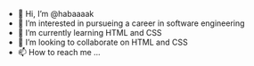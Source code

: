- 👋 Hi, I’m @habaaaak
- 👀 I’m interested in pursueing a career in software engineering 
- 🌱 I’m currently learning HTML and CSS
- 💞️ I’m looking to collaborate on HTML and CSS
- 📫 How to reach me ...

<!---
habaaaak/habaaaak is a ✨ special ✨ repository because its `README.md` (this file) appears on your GitHub profile.
You can click the Preview link to take a look at your changes.
--->
